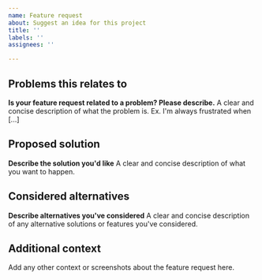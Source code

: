 ```yaml
---
name: Feature request
about: Suggest an idea for this project
title: ''
labels: ''
assignees: ''

---
```


## Problems this relates to
**Is your feature request related to a problem? Please describe.**
A clear and concise description of what the problem is. Ex. I'm always frustrated when [...]

## Proposed solution
**Describe the solution you'd like**
A clear and concise description of what you want to happen.

## Considered alternatives
**Describe alternatives you've considered**
A clear and concise description of any alternative solutions or features you've considered.

## Additional context
Add any other context or screenshots about the feature request here.
